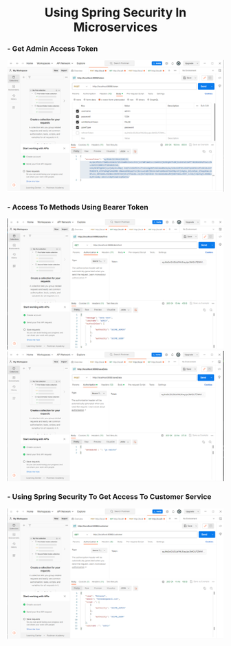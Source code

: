 <H1  style="text-align:center"> Using Spring Security In Microservices </H1>
<H3>- Get Admin Access Token</H3>
<img src="Captures/token.PNG" alt="error">
<H3>- Access To Methods Using Bearer Token  </H3>
<img src="Captures/2.1.PNG" alt="error">
<img src="Captures/3.PNG" alt="error">
<H3>- Using Spring Security To Get Access To Customer Service  </H3>
<img src="Captures/customer.PNG" alt="error">
